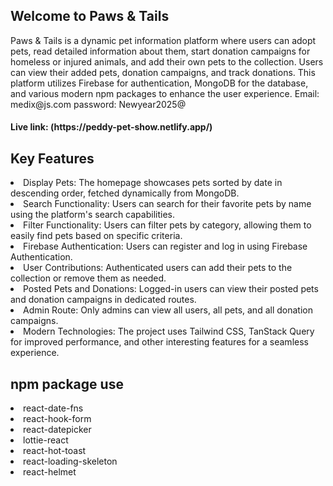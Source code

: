 <h2>Welcome to Paws & Tails </h2>
<p>Paws & Tails is a dynamic pet information platform where users can adopt pets, read detailed information about them, start donation campaigns for homeless or injured animals, and add their own pets to the collection. Users can view their added pets, donation campaigns, and track donations. This platform utilizes Firebase for authentication, MongoDB for the database, and various modern npm packages to enhance the user experience. 
<br\>
Email: medix@js.com
password: Newyear2025@
</p>

<h4>Live link: (https://peddy-pet-show.netlify.app/)</h4>

<h2>Key Features</h2>
<li>Display Pets: The homepage showcases pets sorted by date in descending order, fetched dynamically from MongoDB.</li>
<li>Search Functionality: Users can search for their favorite pets by name using the platform's search capabilities.
</li>
<li>Filter Functionality: Users can filter pets by category, allowing them to easily find pets based on specific criteria.</li>
<li>Firebase Authentication: Users can register and log in using Firebase Authentication.</li>
<li>User Contributions: Authenticated users can add their pets to the collection or remove them as needed.</li>
<li>Posted Pets and Donations: Logged-in users can view their posted pets and donation campaigns in dedicated routes.</li>
<li>Admin Route:  Only admins can view all users, all pets, and all donation campaigns.</li>
<li>Modern Technologies: The project uses Tailwind CSS, TanStack Query for improved performance, and other interesting features for a seamless experience.</li>
<h2>npm package use</h2>
<li>react-date-fns</li>
<li>react-hook-form</li>
<li>react-datepicker</li>
<li>lottie-react</li>
<li>react-hot-toast</li>
<li>react-loading-skeleton</li>
<li>react-helmet</li>
